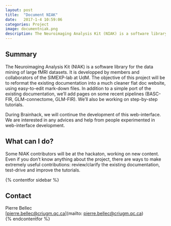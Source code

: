 ```yaml
---
layout: post
title:  "Document NIAK"
date:   2017-1-4 10:59:06
categories: Project
image: documentniak.png
description: The Neuroimaging Analysis Kit (NIAK) is a software library for the data mining of large fMRI datasets.
---
```

## Summary
The Neuroimaging Analysis Kit (NIAK) is a software library for the data mining of large fMRI datasets. It is developped by members and collaborators of the SIMEXP-lab at UdM. The objective of this project will be to reformat the existing documentation into a much cleaner flat doc website, using easy-to-edit mark-down files. In addition to a simple port of the existing documentation, we’ll add pages on some recent pipelines (BASC-FIR, GLM-connectome, GLM-FIR). We’ll also be working on step-by-step tutorials.

During Brainhack, we will continue the development of this web-interface. We are interested in any advices and help from people experimented in web-interface development.

## What can I do?
Some NIAK contributors will be at the hackaton, working on new content. Even if you don’t know anything about the project, there are ways to make extremely useful contributions: review/clarify the existing documentation, test-drive and improve the tutorials.

{% contentfor sidebar %}
## Contact  
Pierre Bellec  
[pierre.bellec@criugm.qc.ca](mailto: pierre.bellec@criugm.qc.ca)  
{% endcontentfor %}
